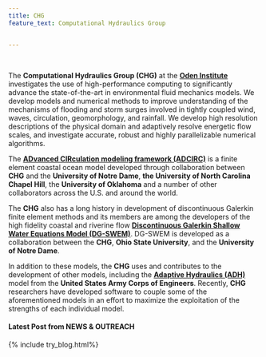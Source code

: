 ```yaml
---
title: CHG
feature_text: Computational Hydraulics Group


---
```


<br>

The **Computational Hydraulics Group (CHG)** at the **[Oden Institute](https://oden.utexas.edu)** investigates the use of high-performance computing to significantly advance the state-of-the-art in environmental fluid mechanics models. We develop models and numerical methods to improve understanding of the mechanisms of flooding and storm surges involved in tightly coupled wind, waves, circulation, geomorphology, and rainfall. We develop high resolution descriptions of the physical domain and adaptively resolve energetic flow scales, and investigate accurate, robust and highly parallelizable numerical algorithms. 


The **[ADvanced CIRculation modeling framework (ADCIRC)](https://adcirc.org)** is a finite element coastal ocean model developed through collaboration between **CHG** and the **University of Notre Dame**, **the University of North Carolina Chapel Hill**, the **University of Oklahoma** and a number of other collaborators across the U.S. and around the world. 


The **CHG** also has a long history in development of discontinuous Galerkin finite element methods and its members are among the developers of the high fidelity coastal and riverine flow **[Discontinuous Galerkin Shallow Water Equations Model (DG-SWEM)](https://users.oden.utexas.edu/~michoski/dgswem_doc/index.html)**. DG-SWEM is developed as a collaboration between the **CHG**, **Ohio State University**, and the **University of Notre Dame**. 


In addition to these models, the **CHG** uses and contributes to the development of other models, including the **[Adaptive Hydraulics (ADH)](https://www.erdc.usace.army.mil/Locations/CHL/AdH/)** model from the **United States Army Corps of Engineers**. Recently, **CHG** researchers have developed software to couple some of the aforementioned models in an effort to maximize the exploitation of the strengths of each individual model. 




#### Latest Post from NEWS & OUTREACH


{% include try_blog.html%}

<br>


